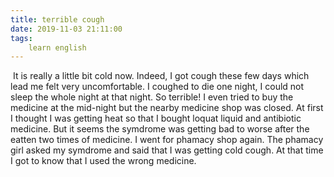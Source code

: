 ```yaml
---
title: terrible cough
date: 2019-11-03 21:11:00
tags:
    learn english
---
```

 It is really a little bit cold now. Indeed, I got cough these few days which lead me felt very uncomfortable. I coughed to die one night, I could not sleep the whole night at that night. So terrible! I even tried to buy the medicine at the mid-night but the nearby medicine shop was closed. At first I thought I was getting heat so that I bought loquat liquid and antibiotic medicine. But it seems the symdrome was getting bad to worse after the eatten two times of medicine. I went for phamacy shop again. The phamacy girl asked my symdrome and said that I was getting cold cough. At that time I got to know that I used the wrong medicine. 